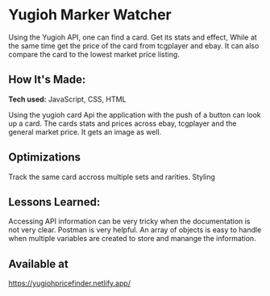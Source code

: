 # Yugioh Marker Watcher

Using the Yugioh API, one can find a card. Get its stats and effect, While at the same time get the price of the card from tcgplayer and ebay. It can also compare the card to the lowest market price listing.

## How It's Made:

**Tech used:**  JavaScript, CSS, HTML

Using the yugioh card Api the application with the push of a button can look up a card. The cards stats and prices across ebay, tcgplayer and the general market price. It gets an image as well.

## Optimizations

Track the same card accross multiple sets and rarities. 
Styling

## Lessons Learned:

Accessing API information can be very tricky when the documentation is not very clear. Postman is very helpful. An array of objects is easy to handle when multiple variables are created to store and manange the information.

## Available at

https://yugiohpricefinder.netlify.app/
